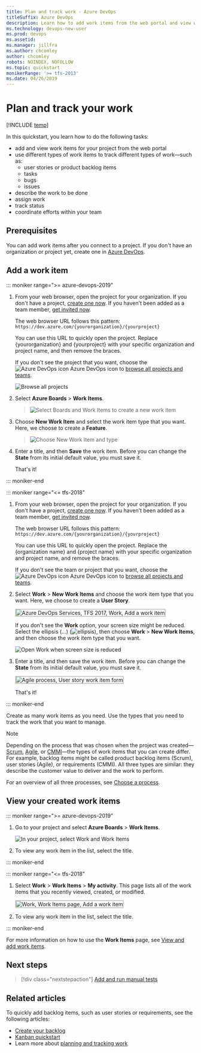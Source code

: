 ```yaml
---
title: Plan and track work - Azure DevOps
titleSuffix: Azure DevOps
description: Learn how to add work items from the web portal and view work items that you've created for your new project in Azure DevOps.
ms.technology: devops-new-user 
ms.prod: devops
ms.assetid: 
ms.manager: jillfra
ms.author: chcomley
author: chcomley
robots: NOINDEX, NOFOLLOW
ms.topic: quickstart
monikerRange: '>= tfs-2013'
ms.date: 04/26/2019
---
```


# Plan and track your work

[!INCLUDE [temp](../_shared/version-vsts-tfs-all-versions.md)]

In this quickstart, you learn how to do the following tasks:
- add and view work items for your project from the web portal
- use different types of work items to track different types of work&mdash;such as:
   - user stories or product backlog items
   - tasks
   - bugs
   - issues
- describe the work to be done
- assign work
- track status
- coordinate efforts within your team

<a id="define-new-work">  </a>

## Prerequisites

You can add work items after you connect to a project. If you don't have an organization or project yet, create one in [Azure DevOps](sign-up-invite-teammates.md).

## Add a work item

::: moniker range=">= azure-devops-2019"

1. From your web browser, open the project for your organization. If you don't have a project, [create one now](sign-up-invite-teammates.md). If you haven't been added as a team member, [get invited now](sign-up-invite-teammates.md#invite-others).

	The web browser URL follows this pattern: ```https://dev.azure.com/{yourorganization}/{yourproject}```  

	You can use this URL to quickly open the project. Replace {yourorganization} and {yourproject} with your specific organization and project name, and then remove the braces.

	If you don't see the project that you want, choose the ![Azure DevOps icon](../_img/icons/project-icon.png) Azure DevOps icon to [browse all projects and teams](../project/navigation/work-across-projects.md).  

	![Browse all projects](_img/plan-track-work/browse-all-projects-vert.png)

2.	Select **Azure Boards** > **Work Items**.

    >![Select Boards and Work Items to create a new work item](_img/plan-track-work/project-select-work-items-vert.png)

3. Choose **New Work Item** and select the work item type that you want. Here, we choose to create a **Feature**.

   >![Choose New Work Item and type](_img/plan-track-work/new-work-item-select-type-vert.png)

4. Enter a title, and then **Save** the work item. Before you can change the **State** from its initial default value, you must save it.  

	That's it!

::: moniker-end

::: moniker range="<= tfs-2018"

1. From your web browser, open the project for your organization. If you don't have a project, [create one now](sign-up-invite-teammates.md). If you haven't been added as a team member, [get invited now](sign-up-invite-teammates.md#invite-others).

	The web browser URL follows this pattern: ```https://dev.azure.com/{yourorganization}/{yourproject}```  

	You can use this URL to quickly open the project. Replace the {organization name} and {project name} with your specific organization and project name, and remove the braces. 

	If you don't see the team or project that you want, choose the ![Azure DevOps icon](../_img/icons/project-icon.png) Azure DevOps icon to [browse all projects and teams](../project/navigation/work-across-projects.md).  

2.	Select **Work** > **New Work Items** and choose the work item type that you want. Here, we choose to create a **User Story**. 

	<img src="../boards/backlogs/_img/add-work-items-choose-user-story.png" alt="Azure DevOps Services, TFS 2017, Work, Add a work item" style="border: 2px solid #C3C3C3;" /> 

	If you don't see the **Work** option, your screen size might be reduced. Select the ellipsis (...) (![ellipsis](../_shared/_img/ellipses-reduced-screen-size.png)), then choose **Work** > **New Work Items**, and then choose the work item type that you want.

	![Open Work when screen size is reduced](_img/plan-track-work/open-work-hub-reduced-screen-size.png) 

3. Enter a title, and then save the work item. Before you can change the **State** from its initial default value, you must save it.  

	<img src="../boards/backlogs/_img/add-new-work-item-vsts-user-story.png" alt="Agile process, User story work item form" style="border: 2px solid #C3C3C3;" />  

	That's it!

::: moniker-end

Create as many work items as you need. Use the types that you need to track the work that you want to manage.  

>[!NOTE]  
>Depending on the process that was chosen when the project was created&mdash;[Scrum](../boards/work-items/guidance/scrum-process.md), 
[Agile](../boards/work-items/guidance/agile-process.md), or [CMMI](../boards/work-items/guidance/cmmi-process.md)&mdash;the types of work items that you can create differ. For example, backlog items might be called product backlog items (Scrum), user stories (Agile), or requirements (CMMI). All three types are similar: they describe the customer value to deliver and the work to perform.
>
> For an overview of all three processes, see [Choose a process](../boards/work-items/guidance/choose-process.md).

## View your created work items  

::: moniker range=">= azure-devops-2019"

1. Go to your project and select **Azure Boards** > **Work Items**.

   ![In your project, select Work and Work Items](_img/plan-track-work/project-select-work-items-vert.png)

2. To view any work item in the list, select the title.

::: moniker-end

::: moniker range="<= tfs-2018"

1. Select **Work** > **Work Items** > **My activity**. This page lists all of the work items that you recently viewed, created, or modified.

	<img src="_img/plan-track-work/view-work-item-activity.png" alt="Work, Work Items page, Add a work item" style="border: 2px solid #C3C3C3;" />

2. To view any work item in the list, select the title.

::: moniker-end

For more information on how to use the **Work Items** page, see [View and add work items](../boards/work-items/view-add-work-items.md).

## Next steps

> [!div class="nextstepaction"]
> [Add and run manual tests](add-run-manual-tests.md)

## Related articles

To quickly add backlog items, such as user stories or requirements, see the following articles:  
- [Create your backlog](../boards/backlogs/create-your-backlog.md)
- [Kanban quickstart](../boards/boards/kanban-quickstart.md)
- Learn more about [planning and tracking work](../boards/work-items/index.md)
